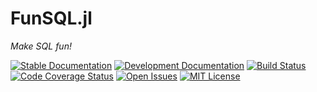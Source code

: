 # FunSQL.jl

*Make SQL fun!*

[![Stable Documentation][doc-rel-img]][doc-rel-url]
[![Development Documentation][doc-dev-img]][doc-dev-url]
[![Build Status][ci-img]][ci-url]
[![Code Coverage Status][codecov-img]][codecov-url]
[![Open Issues][issues-img]][issues-url]
[![MIT License][license-img]][license-url]


[doc-rel-img]: https://img.shields.io/badge/docs-stable-green.svg
[doc-rel-url]: https://mechanicalrabbit.github.io/FunSQL.jl/stable/
[doc-dev-img]: https://img.shields.io/badge/doc-dev-blue.svg
[doc-dev-url]: https://mechanicalrabbit.github.io/FunSQL.jl/dev/
[ci-img]: https://github.com/MechanicalRabbit/FunSQL.jl/workflows/CI/badge.svg
[ci-url]: https://github.com/MechanicalRabbit/FunSQL.jl/actions?query=workflow%3ACI+branch%3Amaster
[codecov-img]: https://codecov.io/gh/MechanicalRabbit/FunSQL.jl/branch/master/graph/badge.svg
[codecov-url]: https://codecov.io/gh/MechanicalRabbit/FunSQL.jl
[issues-img]: https://img.shields.io/github/issues/MechanicalRabbit/FunSQL.jl.svg
[issues-url]: https://github.com/MechanicalRabbit/FunSQL.jl/issues
[license-img]: https://img.shields.io/badge/license-MIT-blue.svg
[license-url]: https://raw.githubusercontent.com/MechanicalRabbit/FunSQL.jl/master/LICENSE.md
